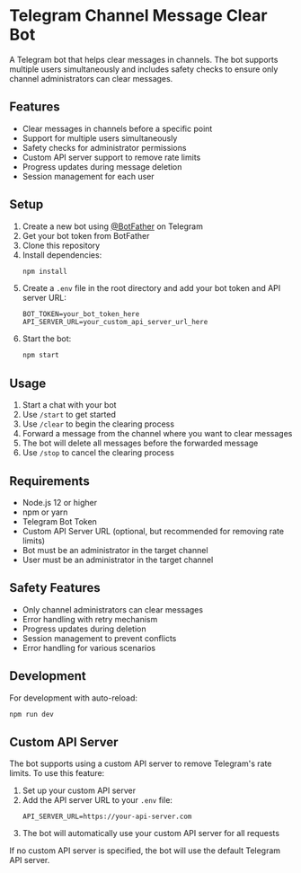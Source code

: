 # Telegram Channel Message Clear Bot

A Telegram bot that helps clear messages in channels. The bot supports multiple users simultaneously and includes safety checks to ensure only channel administrators can clear messages.

## Features

- Clear messages in channels before a specific point
- Support for multiple users simultaneously
- Safety checks for administrator permissions
- Custom API server support to remove rate limits
- Progress updates during message deletion
- Session management for each user

## Setup

1. Create a new bot using [@BotFather](https://t.me/BotFather) on Telegram
2. Get your bot token from BotFather
3. Clone this repository
4. Install dependencies:
   ```bash
   npm install
   ```
5. Create a `.env` file in the root directory and add your bot token and API server URL:
   ```
   BOT_TOKEN=your_bot_token_here
   API_SERVER_URL=your_custom_api_server_url_here
   ```
6. Start the bot:
   ```bash
   npm start
   ```

## Usage

1. Start a chat with your bot
2. Use `/start` to get started
3. Use `/clear` to begin the clearing process
4. Forward a message from the channel where you want to clear messages
5. The bot will delete all messages before the forwarded message
6. Use `/stop` to cancel the clearing process

## Requirements

- Node.js 12 or higher
- npm or yarn
- Telegram Bot Token
- Custom API Server URL (optional, but recommended for removing rate limits)
- Bot must be an administrator in the target channel
- User must be an administrator in the target channel

## Safety Features

- Only channel administrators can clear messages
- Error handling with retry mechanism
- Progress updates during deletion
- Session management to prevent conflicts
- Error handling for various scenarios

## Development

For development with auto-reload:
```bash
npm run dev
```

## Custom API Server

The bot supports using a custom API server to remove Telegram's rate limits. To use this feature:

1. Set up your custom API server
2. Add the API server URL to your `.env` file:
   ```
   API_SERVER_URL=https://your-api-server.com
   ```
3. The bot will automatically use your custom API server for all requests

If no custom API server is specified, the bot will use the default Telegram API server. 